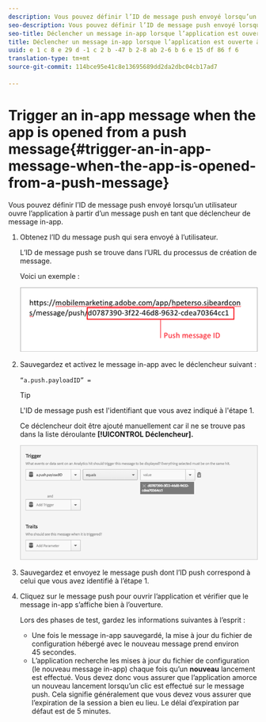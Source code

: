 ```yaml
---
description: Vous pouvez définir l’ID de message push envoyé lorsqu’un utilisateur ouvre l’application à partir d’un message push en tant que déclencheur de message in-app.
seo-description: Vous pouvez définir l’ID de message push envoyé lorsqu’un utilisateur ouvre l’application à partir d’un message push en tant que déclencheur de message in-app.
seo-title: Déclencher un message in-app lorsque l’application est ouverte à partir d’un message push
title: Déclencher un message in-app lorsque l’application est ouverte à partir d’un message push
uuid: e 1 c 8 e 29 d -1 c 2 b -47 b 2-8 ab 2-6 b 6 e 15 df 86 f 6
translation-type: tm+mt
source-git-commit: 114bce95e41c8e13695689dd2da2dbc04cb17ad7

---
```



# Trigger an in-app message when the app is opened from a push message{#trigger-an-in-app-message-when-the-app-is-opened-from-a-push-message}

Vous pouvez définir l’ID de message push envoyé lorsqu’un utilisateur ouvre l’application à partir d’un message push en tant que déclencheur de message in-app.

1. Obtenez l’ID du message push qui sera envoyé à l’utilisateur.

   L’ID de message push se trouve dans l’URL du processus de création de message.

   Voici un exemple :

   ![](assets/brandon_task1.png)

1. Sauvegardez et activez le message in-app avec le déclencheur suivant : 

   `“a.push.payloadID” =`

   >[!TIP]
   >
   >L'ID de message push est l'identifiant que vous avez indiqué à l'étape 1.

   Ce déclencheur doit être ajouté manuellement car il ne se trouve pas dans la liste déroulante **[!UICONTROL Déclencheur].**

   ![](assets/brandon_task2.png)

1. Sauvegardez et envoyez le message push dont l’ID push correspond à celui que vous avez identifié à l’étape 1.
1. Cliquez sur le message push pour ouvrir l’application et vérifier que le message in-app s’affiche bien à l’ouverture.

   Lors des phases de test, gardez les informations suivantes à l’esprit :

   * Une fois le message in-app sauvegardé, la mise à jour du fichier de configuration hébergé avec le nouveau message prend environ 45 secondes.
   * L’application recherche les mises à jour du fichier de configuration (le nouveau message in-app) chaque fois qu’un **nouveau** lancement est effectué. Vous devez donc vous assurer que l’application amorce un nouveau lancement lorsqu’un clic est effectué sur le message push.
   Cela signifie généralement que vous devez vous assurer que l’expiration de la session a bien eu lieu. Le délai d’expiration par défaut est de 5 minutes.


